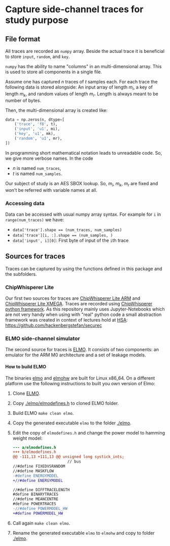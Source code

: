 # Capture side-channel traces for study purpose

## File format

All traces are recorded as `numpy` array.
Beside the actual trace it is beneficial to store `input`, `random`, and `key`.

`numpy` has the ability to name "columns" in an multi-dimensional array.
This is used to store all components in a single file.

Assume one has captured $n$ traces of $t$ samples each.
For each trace the following data is stored alongside:
An input array of length $m_i$, a key of length $m_k$, and random values of length $m_r$.
Length is always meant to be number of bytes.

Then, the multi-dimensional array is created like:

```python
data = np.zeros(n, dtype=[
    ('trace', 'f8', t),
    ('input', 'u1', mi),
    ('key', 'u1', mk),
    ('random', 'u1', mr),
])
```

In programming short mathematical notation leads to unreadable code.
So, we give more verbose names. In the code

- $n$ is named `num_traces`,
- $t$ is named `num_samples`.

Our subject of study is an AES SBOX lookup.
So, $m_i$, $m_k$, $m_r$ are fixed and won't be referred with variable names at all.

### Accessing data

Data can be accessed with usual numpy array syntax.
For example for `i` in `range(num_traces)` we have:

- `data['trace'].shape == (num_traces, num_samples)`
- `data['trace'][i, :].shape == (num_samples, )`
- `data['input', i][0]`: First byte of input of the `i`th trace

## Sources for traces

Traces can be captured by using the functions defined in this package and the subfolders.

### ChipWhisperer Lite

Our first two sources for traces are [ChipWhisperer Lite ARM](https://www.newae.com/products/NAE-CWLITE-ARM) and [ChipWhisperer Lite XMEGA](https://www.newae.com/products/NAE-CWLITE-XMEGA).
Traces are recorded using [ChipWhisperer python framework](https://github.com/newaetech/chipwhisperer).
As this repository mainly uses Jupyter-Notebooks which are not very handy when using with "real" python code a small abstraction framework was created in context of lectures hold at [HSA](https://www.hs-augsburg.de/): https://github.com/hackenbergstefan/securec

### ELMO side-channel simulator

The second source for traces is [ELMO](https://github.com/sca-research/ELMO).
It consists of two components: an emulator for the ARM M0 architecture and a set of leakage models.

#### How to build ELMO

The binaries [elmo](./elmo/elmo) and [elmohw](./elmo/elmohw) are built for Linux x86_64.
On a different platform use the following instructions to built you own version of Elmo:

1. Clone [ELMO](https://github.com/sca-research/ELMO).
2. Copy [./elmo/elmodefines.h](./elmo/elmodefines.h) to cloned ELMO folder.
3. Build ELMO `make clean elmo`.
4. Copy the generated executable `elmo` to the folder [./elmo](./elmo).
5. Edit the copy of `elmodefines.h` and change the power model to hamming weight model:

   ```diff
   --- a/elmodefines.h
   +++ b/elmodefines.h
   @@ -111,13 +111,13 @@ unsigned long systick_ints;
                           // bus
   //#define FIXEDVSRANDOM
   //#define MASKFLOW
   -#define ENERGYMODEL
   +//#define ENERGYMODEL

   //#define DIFFTRACELENGTH
   #define BINARYTRACES
   //#define MEANCENTRE
   #define POWERTRACES
   -//#define POWERMODEL_HW
   +#define POWERMODEL_HW
   ```

6. Call again `make clean elmo`.
7. Rename the generated executable `elmo` to `elmohw` and copy to folder [./elmo](./elmo).
